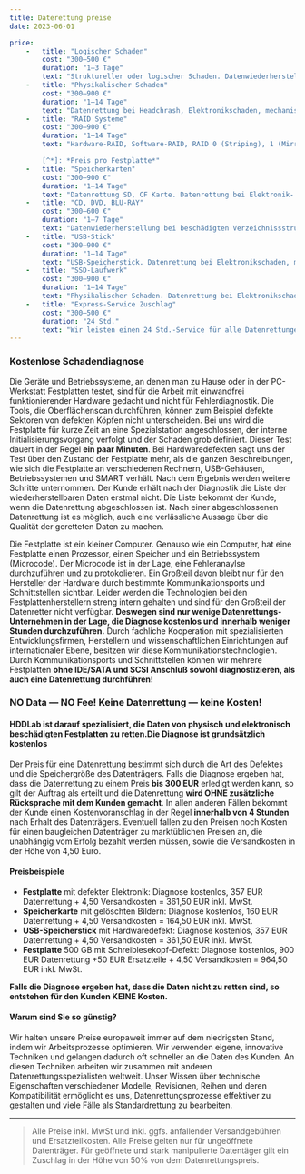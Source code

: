 ```yaml
---
title: Daterettung preise
date: 2023-06-01

price:
    -   title: "Logischer Schaden"
        cost: "300–500 €"
        duration: "1–3 Tage"
        text: "Struktureller oder logischer Schaden. Datenwiederherstellung bei beschädigten Verzeichnissstrukturen und gelöschten Daten (FAT, NTFS, HFS+, Ext2,3, etc.), leichten Oberflächenschäden der Magnetoberfläche. Festplatten, Flash Disks, CD, DVD, Flash Memory — SD, CF, XD, MS etc."
    -   title: "Physikalischer Schaden"
        cost: "300–900 €"
        duration: "1–14 Tage"
        text: "Datenrettung bei Headchrash, Elektronikschaden, mechanischen Schäden, Schäden im Initialisierungsbereich (Microcode), schweren Oberflächen- schäden. Je nach Schwere des Schadens wird Ihr Datenträger in Reinraum bearbeitet."
    -   title: "RAID Systeme"
        cost: "300–900 €"
        duration: "1–14 Tage"
        text: "Hardware-RAID, Software-RAID, RAID 0 (Striping), 1 (Mirroring), 5 (Striping & Distributed parity) etc.[^*] Wir bieten folgende Datenrettungs-Lösungen für RAID-Systeme: Software RAID, Nvidia, ASUS, Gigabyte, Adaptec, 3ware, EMC, Pinnacle, Promise, Raidtec, Storage Dimensions, Sun, Synology.

        [^*]: *Preis pro Festplatte*"
    -   title: "Speicherkarten"
        cost: "300–900 €"
        duration: "1–14 Tage"
        text: "Datenrettung SD, CF Karte. Datenrettung bei Elektronik- schaden, mechanische Schäden, Defekt der Controller oder Leitplatte. Flash Memory – SD, CF, XD, MS."
    -   title: "CD, DVD, BLU-RAY"
        cost: "300–600 €"
        duration: "1–7 Tage"
        text: "Datenwiederherstellung bei beschädigten Verzeichnissstrukturen, mechanischen Schäden, leichten Oberflächenschäden. CD, DVD, BLU-RAY."
    -   title: "USB-Stick"
        cost: "300–900 €"
        duration: "1–14 Tage"
        text: "USB-Speicherstick. Datenrettung bei Elektronikschaden, mechanische Schäden, Defekt der Controller oder Leitplatte. Flash Memory USB-Speicherstick."
    -   title: "SSD-Laufwerk"
        cost: "300–900 €"
        duration: "1–14 Tage"
        text: "Physikalischer Schaden. Datenrettung bei Elektronikschaden, mechanische Schäden, Defekt der Controller oder Leitplatte. SSD Schnittstelle: SAS, SATA, IDE, LIF, ZIF etc."
    -   title: "Express-Service Zuschlag"
        cost: "300–500 €"
        duration: "24 Std."
        text: "Wir leisten einen 24 Std.-Service für alle Datenrettungen im Express-Service auch am Wochenende. Nach Eingang Ihrer Datenträger arbeiten wir rund um die Uhr, um eine schnelle und vollständige Wiederherstellung Ihrer Daten zu gewährleisten."
---
```


### Kostenlose Schadendiagnose

Die Geräte und Betriebssysteme, an denen man zu Hause oder in der PC-Werkstatt Festplatten testet, sind für die Arbeit mit einwandfrei funktionierender Hardware gedacht und nicht für Fehlerdiagnostik. Die Tools, die Oberflächenscan durchführen, können zum Beispiel defekte Sektoren von defekten Köpfen nicht unterscheiden. Bei uns wird die Festplatte für kurze Zeit an eine Spezialstation angeschlossen, der interne Initialisierungsvorgang verfolgt und der Schaden grob definiert. Dieser Test dauert in der Regel **ein paar Minuten**. Bei Hardwaredefekten sagt uns der Test über den Zustand der Festplatte mehr, als die ganzen Beschreibungen, wie sich die Festplatte an verschiedenen Rechnern, USB-Gehäusen, Betriebssystemen und SMART verhält. Nach dem Ergebnis werden weitere Schritte unternommen. Der Kunde erhält nach der Diagnostik die Liste der wiederherstellbaren Daten erstmal nicht. Die Liste bekommt der Kunde, wenn die Datenrettung abgeschlossen ist. Nach einer abgeschlossenen Datenrettung ist es möglich, auch eine verlässliche Aussage über die Qualität der geretteten Daten zu machen.

Die Festplatte ist ein kleiner Computer. Genauso wie ein Computer, hat eine Festplatte einen Prozessor, einen Speicher und ein Betriebssystem (Microcode). Der Microcode ist in der Lage, eine Fehleranaylse durchzuführen und zu protokolieren. Ein Großteil davon bleibt nur für den Hersteller der Hardware durch bestimmte Kommunikationsports und Schnittstellen sichtbar. Leider werden die Technologien bei den Festplattenherstellern streng intern gehalten und sind für den Großteil der Datenretter nicht verfügbar. **Deswegen sind nur wenige Datenrettungs-Unternehmen in der Lage, die Diagnose kostenlos und innerhalb weniger Stunden durchzuführen.** Durch fachliche Kooperation mit spezialisierten Entwicklungsfirmen, Herstellern und wissenschaftlichen Einrichtungen auf internationaler Ebene, besitzen wir diese Kommunikationstechnologien. Durch Kommunikationsports und Schnittstellen können wir mehrere Festplatten **ohne IDE/SATA und SCSI Anschluß sowohl diagnostizieren, als auch eine Datenrettung durchführen!**

### NO Data — NO Fee! Keine Datenrettung — keine Kosten&excl;

#### HDDLab ist darauf spezialisiert, die Daten von physisch und elektronisch beschädigten Festplatten zu retten.Die Diagnose ist grundsätzlich kostenlos

Der Preis für eine Datenrettung bestimmt sich durch die Art des Defektes und die Speichergröße des Datenträgers. Falls die Diagnose ergeben hat, dass die Datenrettung zu einem Preis **bis 300 EUR** erledigt werden kann, so gilt der Auftrag als erteilt und die Datenrettung **wird OHNE zusätzliche Rücksprache mit dem Kunden gemacht**. In allen anderen Fällen bekommt der Kunde einen Kostenvoranschlag in der Regel **innerhalb von 4 Stunden** nach Erhalt des Datenträgers. Eventuell fallen zu den Preisen noch Kosten für einen baugleichen Datenträger zu marktüblichen Preisen an, die unabhängig vom Erfolg bezahlt werden müssen, sowie die Versandkosten in der Höhe von 4,50 Euro.

#### Preisbeispiele

- **Festplatte** mit defekter Elektronik: Diagnose kostenlos, 357 EUR Datenrettung + 4,50 Versandkosten = 361,50 EUR inkl. MwSt.
- **Speicherkarte** mit gelöschten Bildern: Diagnose kostenlos, 160 EUR Datenrettung + 4,50 Versandkosten = 164,50 EUR inkl. MwSt.
- **USB-Speicherstick** mit Hardwaredefekt: Diagnose kostenlos, 357 EUR Datenrettung + 4,50 Versandkosten = 361,50 EUR inkl. MwSt.
- **Festplatte** 500 GB mit Schreiblesekopf-Defekt: Diagnose kostenlos, 900 EUR Datenrettung +50 EUR Ersatzteile + 4,50 Versandkosten = 964,50 EUR inkl. MwSt.

**Falls die Diagnose ergeben hat, dass die Daten nicht zu retten sind, so entstehen für den Kunden KEINE Kosten.**

#### Warum sind Sie so günstig?

Wir halten unsere Preise europaweit immer auf dem niedrigsten Stand, indem wir Arbeitsprozesse optimieren. Wir verwenden eigene, innovative Techniken und gelangen dadurch oft schneller an die Daten des Kunden. An diesen Techniken arbeiten wir zusammen mit anderen Datenrettungsspezialisten weltweit. Unser Wissen über technische Eigenschaften verschiedener Modelle, Revisionen, Reihen und deren Kompatibilität ermöglicht es uns, Datenrettungsprozesse effektiver zu gestalten und viele Fälle als Standardrettung zu bearbeiten.

---
> Alle Preise inkl. MwSt und inkl. ggfs. anfallender Versandgebühren und Ersatzteilkosten. Alle Preise gelten nur für ungeöffnete Datenträger. Für geöffnete und stark manipulierte Datentäger gilt ein Zuschlag in der Höhe von 50% von dem Datenrettungspreis.
